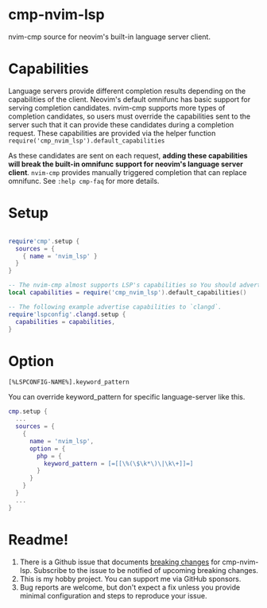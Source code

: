 # cmp-nvim-lsp

nvim-cmp source for neovim's built-in language server client.

# Capabilities

Language servers provide different completion results depending on the capabilities of the client. Neovim's default omnifunc has basic support for serving completion candidates. nvim-cmp supports more types of completion candidates, so users must override the capabilities sent to the server such that it can provide these candidates during a completion request. These capabilities are provided via the helper function `require('cmp_nvim_lsp').default_capabilities`

As these candidates are sent on each request, **adding these capabilities will break the built-in omnifunc support for neovim's language server client**. `nvim-cmp` provides manually triggered completion that can replace omnifunc. See `:help cmp-faq` for more details.

# Setup

```lua

require'cmp'.setup {
  sources = {
    { name = 'nvim_lsp' }
  }
}

-- The nvim-cmp almost supports LSP's capabilities so You should advertise it to LSP servers..
local capabilities = require('cmp_nvim_lsp').default_capabilities()

-- The following example advertise capabilities to `clangd`.
require'lspconfig'.clangd.setup {
  capabilities = capabilities,
}
```

# Option

`[%LSPCONFIG-NAME%].keyword_pattern`

You can override keyword_pattern for specific language-server like this.

```lua
cmp.setup {
  ...
  sources = {
    {
      name = 'nvim_lsp',
      option = {
        php = {
          keyword_pattern = [=[[\%(\$\k*\)\|\k\+]]=]
        }
      }
    }
  }
  ...
}
```


Readme!
====================
1. There is a Github issue that documents [breaking changes](https://github.com/hrsh7th/cmp-nvim-lsp/issues/38) for cmp-nvim-lsp. Subscribe to the issue to be notified of upcoming breaking changes.
2. This is my hobby project. You can support me via GitHub sponsors.
3. Bug reports are welcome, but don't expect a fix unless you provide minimal configuration and steps to reproduce your issue.
